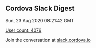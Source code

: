 ## Cordova Slack Digest
Sun, 23 Aug 2020 08:21:42 GMT

[User count: 4076](https://cordova.slack.com/)


Join the conversation at [slack.cordova.io](http://slack.cordova.io/)
